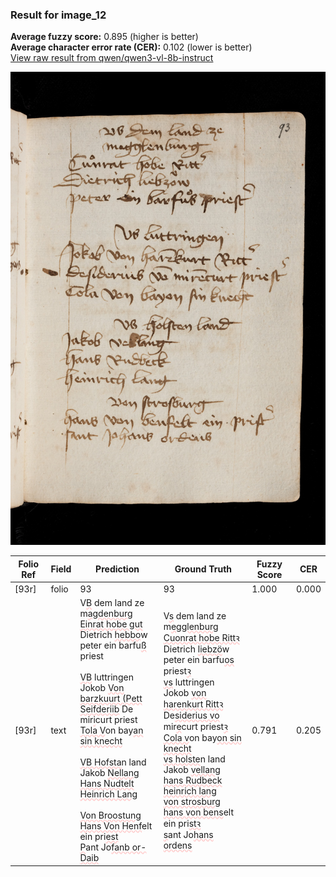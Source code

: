 ### Result for image_12
**Average fuzzy score:** 0.895 (higher is better)<br>**Average character error rate (CER):** 0.102 (lower is better)<br>[View raw result from qwen/qwen3-vl-8b-instruct](https://github.com/RISE-UNIBAS/humanities_data_benchmark/blob/main/results/2025-10-24/T0303/request_T0303_image_12.json)

<img src="https://github.com/RISE-UNIBAS/humanities_data_benchmark/blob/main/benchmarks/medieval_manuscripts/images/image_12.jpg?raw=true" alt="image_12" width="800px">

<style>
.diff { text-decoration: underline; text-decoration-color: #ffcccc; text-decoration-style: wavy; }
</style>

| Folio Ref | Field | Prediction | Ground Truth | Fuzzy Score | CER |
|-----------|-------|------------|--------------|-------------|-----|
| [93r] | folio | 93 | 93 | 1.000 | 0.000 |
| [93r] | text | V<span class="diff">B</span> dem land ze<br> m<span class="diff">agdenburg<br> Einrat hobe gut</span><br> Dietrich <span class="diff">hebbo</span>w<br> peter ein barfu<span class="diff">ß</span> priest<span class="diff"><br><br> VB</span> luttringen<br> Jokob <span class="diff">Von barzkuurt (Pett<br> Seifderiib</span> De mir<span class="diff">i</span>curt priest<span class="diff"><br> Tola V</span>on bay<span class="diff">an sin knecht<br><br> VB Hofsta</span>n land<br> Jakob <span class="diff">Nellang<br> Hans Nudtelt<br> Heinrich Lang<br><br> Von Broostung<br> Hans Von Henf</span>elt ein pri<span class="diff">est<br> P</span>ant Jo<span class="diff">fanb or-Daib</span> | V<span class="diff">s</span> dem land ze<br> m<span class="diff">egglenburg<br> Cuonrat hobe Rittꝛ</span><br> Dietrich <span class="diff">liebzö</span>w<br> peter ein barfu<span class="diff">os</span> priest<span class="diff">ꝛ<br> vs</span> luttringen<br> Jokob <span class="diff">von harenkurt Rittꝛ<br></span> De<span class="diff">siderius vo</span> mir<span class="diff">e</span>curt priest<span class="diff">ꝛ<br> Cola v</span>on bay<span class="diff">on sin knecht<br> vs holste</span>n land<br> Jakob <span class="diff">vellang<br> hans Rudbeck<br> heinrich lang<br> von strosburg<br> hans von bens</span>elt ein pri<span class="diff">stꝛ<br> s</span>ant Jo<span class="diff">hans ordens</span> | 0.791 | 0.205 |
